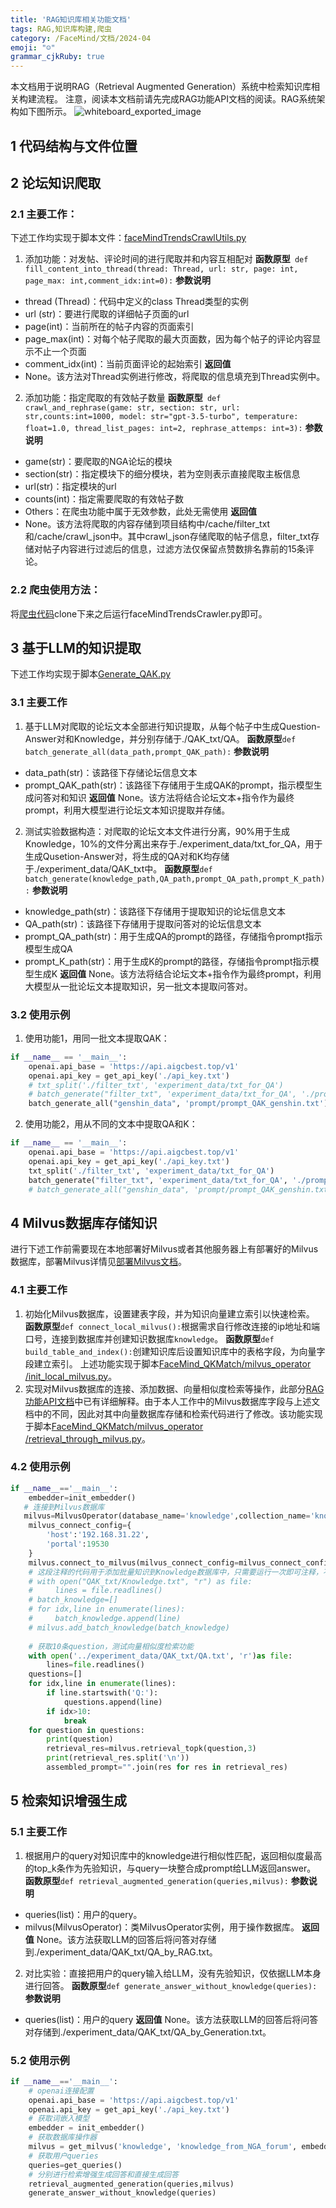 ```yaml
---
title: 'RAG知识库相关功能文档'
tags: RAG,知识库构建,爬虫
category: /FaceMind/文档/2024-04
emoji: "☺"
grammar_cjkRuby: true
---
```

本文档用于说明RAG（Retrieval Augmented Generation）系统中检索知识库相关构建流程。
注意，阅读本文档前请先完成RAG功能API文档的阅读。RAG系统架构如下图所示。
![whiteboard_exported_image](./images/whiteboard_exported_image.png)

## 1 代码结构与文件位置

## 2 论坛知识爬取
### 2.1 主要工作：
下述工作均实现于脚本文件：[faceMindTrendsCrawlUtils.py](https://github.com/FaceMindCodeBase/FaceMind_Trends_Backend/blob/crawling_time/utils/faceMindTrendsCrawlUtils.py)
 1. 添加功能：对发帖、评论时间的进行爬取并和内容互相配对
**函数原型**`  def fill_content_into_thread(thread: Thread, url: str, page: int, page_max: int,comment_idx:int=0): `
**参数说明**
* thread (Thread)：代码中定义的class Thread类型的实例
* url (str)：要进行爬取的详细帖子页面的url
* page(int)：当前所在的帖子内容的页面索引
* page_max(int)：对每个帖子爬取的最大页面数，因为每个帖子的评论内容显示不止一个页面
* comment_idx(int)：当前页面评论的起始索引
**返回值**
* None。该方法对Thread实例进行修改，将爬取的信息填充到Thread实例中。
 2. 添加功能：指定爬取的有效帖子数量
**函数原型**`  def crawl_and_rephrase(game: str, section: str, url: str,counts:int=1000, model: str="gpt-3.5-turbo", temperature: float=1.0, thread_list_pages: int=2, rephrase_attemps: int=3): `
**参数说明**
* game(str)：要爬取的NGA论坛的模块
* section(str)：指定模块下的细分模块，若为空则表示直接爬取主板信息
* url(str)：指定模块的url
* counts(int)：指定需要爬取的有效帖子数
* Others：在爬虫功能中属于无效参数，此处无需使用
**返回值**
* None。该方法将爬取的内容存储到项目结构中/cache/filter_txt和/cache/crawl_json中。其中crawl_json存储爬取的帖子信息，filter_txt存储对帖子内容进行过滤后的信息，过滤方法仅保留点赞数排名靠前的15条评论。
### 2.2 爬虫使用方法：
将[爬虫代码](https://github.com/FaceMindCodeBase/FaceMind_Trends_Backend/tree/crawling_time)clone下来之后运行faceMindTrendsCrawler.py即可。
## 3 基于LLM的知识提取
下述工作均实现于脚本[Generate_QAK.py](https://github.com/FaceMindCodeBase/FaceMind_QKMatch/blob/main/Generate_QAK.py)
### 3.1 主要工作
1. 基于LLM对爬取的论坛文本全部进行知识提取，从每个帖子中生成Question-Answer对和Knowledge，并分别存储于./QAK_txt/QA。
**函数原型**`def batch_generate_all(data_path,prompt_QAK_path):`
**参数说明**
* data_path(str)：该路径下存储论坛信息文本
* prompt_QAK_path(str)：该路径下存储用于生成QAK的prompt，指示模型生成问答对和知识
**返回值**
None。该方法将结合论坛文本+指令作为最终prompt，利用大模型进行论坛文本知识提取并存储。
2. 测试实验数据构造：对爬取的论坛文本文件进行分离，90%用于生成Knowledge，10%的文件分离出来存于./experiment_data/txt_for_QA，用于生成Qusetion-Answer对，将生成的QA对和K均存储于./experiment_data/QAK_txt中。
**函数原型**`def batch_generate(knowledge_path,QA_path,prompt_QA_path,prompt_K_path):`
**参数说明**
* knowledge_path(str)：该路径下存储用于提取知识的论坛信息文本
* QA_path(str)：该路径下存储用于提取问答对的论坛信息文本
* prompt_QA_path(str)：用于生成QA的prompt的路径，存储指令prompt指示模型生成QA
* prompt_K_path(str)：用于生成K的prompt的路径，存储指令prompt指示模型生成K
**返回值**
None。该方法将结合论坛文本+指令作为最终prompt，利用大模型从一批论坛文本提取知识，另一批文本提取问答对。
### 3.2 使用示例
1. 使用功能1，用同一批文本提取QAK：
```python
if __name__ == '__main__':
    openai.api_base = 'https://api.aigcbest.top/v1'
    openai.api_key = get_api_key('./api_key.txt')
    # txt_split('./filter_txt', 'experiment_data/txt_for_QA')
    # batch_generate("filter_txt", 'experiment_data/txt_for_QA', './prompt_QA.txt', './prompt_K.txt')
    batch_generate_all("genshin_data", 'prompt/prompt_QAK_genshin.txt')
```
2. 使用功能2，用从不同的文本中提取QA和K：
```python
if __name__ == '__main__':
    openai.api_base = 'https://api.aigcbest.top/v1'
    openai.api_key = get_api_key('./api_key.txt')
    txt_split('./filter_txt', 'experiment_data/txt_for_QA')
    batch_generate("filter_txt", 'experiment_data/txt_for_QA', './prompt_QA.txt', './prompt_K.txt')
    # batch_generate_all("genshin_data", 'prompt/prompt_QAK_genshin.txt')
```
## 4 Milvus数据库存储知识
进行下述工作前需要现在本地部署好Milvus或者其他服务器上有部署好的Milvus数据库，部署Milvus详情见[部署Milvus文档](https://iqp7kyu4j3n.feishu.cn/docx/VLjndGJzMomWhNxKqLEcjvjknud)。
### 4.1 主要工作
1. 初始化Milvus数据库，设置建表字段，并为知识向量建立索引以快速检索。
**函数原型**`def connect_local_milvus():`根据需求自行修改连接的ip地址和端口号，连接到数据库并创建知识数据库`knowledge`。
**函数原型**`def build_table_and_index():`创建知识库后设置知识库中的表格字段，为向量字段建立索引。
上述功能实现于脚本[FaceMind_QKMatch/milvus_operator
/init_local_milvus.py](https://github.com/FaceMindCodeBase/FaceMind_QKMatch/blob/main/milvus_operator/init_local_milvus.py)。
2. 实现对Milvus数据库的连接、添加数据、向量相似度检索等操作，此部分[RAG功能API文档](https://iqp7kyu4j3n.feishu.cn/docx/EugWdA4WuoapG6xy48pcYTVKnuh)中已有详细解释。由于本人工作中的Milvus数据库字段与上述文档中的不同，因此对其中向量数据库存储和检索代码进行了修改。该功能实现于脚本[FaceMind_QKMatch/milvus_operator
/retrieval_through_milvus.py](https://github.com/FaceMindCodeBase/FaceMind_QKMatch/blob/main/milvus_operator/retrieval_through_milvus.py)。
### 4.2 使用示例
```python
if __name__=='__main__':
    embedder=init_embedder()
   # 连接到Milvus数据库
   milvus=MilvusOperator(database_name='knowledge',collection_name='knowledge_from_NGA_forum',embedder=embedder)
    milvus_connect_config={
        'host':'192.168.31.22',
        'portal':19530
    }
    milvus.connect_to_milvus(milvus_connect_config=milvus_connect_config,verbose=True)
	# 这段注释的代码用于添加批量知识到Knowledge数据库中，只需要运行一次即可注释，不然会重复添加相同数据
    # with open("QAK_txt/Knowledge.txt", "r") as file:
    #     lines = file.readlines()
    # batch_knowledge=[]
    # for idx,line in enumerate(lines):
    #     batch_knowledge.append(line)
    # milvus.add_batch_knowledge(batch_knowledge)
	
	# 获取10条question，测试向量相似度检索功能
    with open('../experiment_data/QAK_txt/QA.txt', 'r')as file:
        lines=file.readlines()
    questions=[]
    for idx,line in enumerate(lines):
        if line.startswith('Q:'):
            questions.append(line)
        if idx>10:
            break
    for question in questions:
        print(question)
        retrieval_res=milvus.retrieval_topk(question,3)
        print(retrieval_res.split('\n'))
        assembled_prompt="".join(res for res in retrieval_res)
```
## 5 检索知识增强生成
### 5.1 主要工作
1. 根据用户的query对知识库中的knowledge进行相似性匹配，返回相似度最高的top_k条作为先验知识，与query一块整合成prompt给LLM返回answer。
**函数原型**`def retrieval_augmented_generation(queries,milvus):`
**参数说明**
* queries(list)：用户的query。
* milvus(MilvusOperator)：类MilvusOperator实例，用于操作数据库。
**返回值**
None。该方法获取LLM的回答后将问答对存储到./experiment_data/QAK_txt/QA_by_RAG.txt。
2. 对比实验：直接把用户的query输入给LLM，没有先验知识，仅依据LLM本身进行回答。
**函数原型**`def generate_answer_without_knowledge(queries):`
**参数说明**
* queries(list)：用户的query
**返回值**
None。该方法获取LLM的回答后将问答对存储到./experiment_data/QAK_txt/QA_by_Generation.txt。
### 5.2 使用示例
```python
if __name__=='__main__':
	# openai连接配置
    openai.api_base = 'https://api.aigcbest.top/v1'
    openai.api_key = get_api_key('./api_key.txt')
	# 获取词嵌入模型
    embedder = init_embedder()
	# 获取数据库操作器
    milvus = get_milvus('knowledge', 'knowledge_from_NGA_forum', embedder)
	# 获取用户queries
    queries=get_queries()
	# 分别进行检索增强生成回答和直接生成回答
    retrieval_augmented_generation(queries,milvus)
    generate_answer_without_knowledge(queries)
```